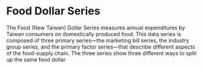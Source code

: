 # Food Dollar Series
The Food (New Taiwan) Dollar Series measures annual expenditures by Taiwan consumers on domestically produced food. This data series is composed of three primary series—the marketing bill series, the industry group series, and the primary factor series—that describe different aspects of the food-supply chain. The three series show three different ways to split up the same food dollar
